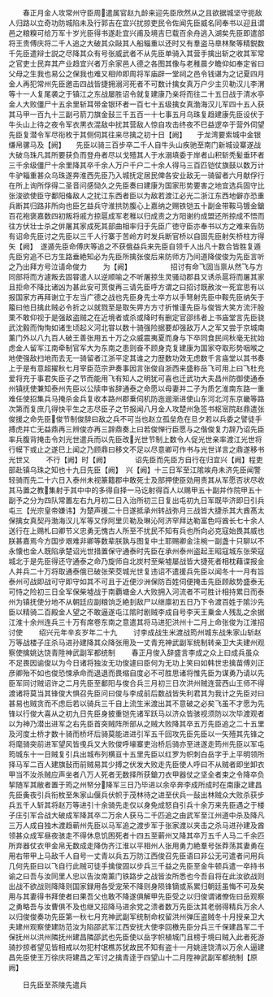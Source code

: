 <!-- { "loadSidebar": true } -->
　　春正月金人攻常州守臣周遣属官赵九龄来迎先臣欣然从之且欲据城坚守扼敌人归路以立奇功防城陷未及行郭吉在宜兴扰掠吏民令佐闻先臣威名同奉书以迎且谓邑之粮糗可给万军十岁光臣得书遂赴宜兴甫及境吉巳载百余舟逃入湖矣先臣即遣部将王贵傅庆将二千人追之大破其众敺其人船辎重以还时又有羣盗马臯林聚等精鋭数千先臣遣辩士説之尽降其众有号张威武者不从先臣单骑入其营手擒出斩之收其军常之官吏士民弃其产业趋宜兴者万余家邑人德之各图其像与老稚晨夕瞻仰如奉定省曰父母之生我也易公之保我也难又相帅即周将军庙辟一堂祠之邑令钱谌为之记夏四月金人再犯常州先臣邀击四战皆捷拥溺河死者不可数计擒女真万户少主贝勒汉儿李渭等十一人复尾袭之于镇江之东战屡胜诏令就复建康乃亲将而往二十五日战于清水亭金人大败僵尸十五余里斩耳带金银环者一百七十五级擒女真渤海汉儿军四十五人获其马甲一百九十三副弓箭刀旗金鼔三千五百一十七事五月乌珠复趋建康先臣设伏于牛头山上待之夜令军衣黒衣混敌中扰其营敌人惊自攻击终夜不巳益逻卒于营外伺望先臣复潜令军尽衔枚于其侧伺其往来尽擒之初十日【阙】　　于龙湾要索城中金银缣帛骡马及【阙】　　先臣以骑三百步卒二千人自牛头山疾驰至南门新城设寨遂战大破乌珠凡其所要获负而登舟者尽以戈殪其人于水溺填委于岸者山积斩秃髪垂环者三千余级僵尸十余里降其卒千余人万户千户二十余人得马三百匹铠仗旗鼓以数万计牛驴辎重甚众乌珠遂奔淮西先臣乃入城抚定居民俾各安业敌无一骑留者六月献俘行在所上询所俘得二圣音问感恸久之先臣奏曰建康为国家形势要害之地宜选兵固守比张浚欲使臣守鄱阳偹敌人之扰江东西者臣以为敌若渡江必光二浙江东西地僻亦恐重兵断其归路非所向也臣乞益兵守淮拱防腹心上嘉纳之赐铁铠五十副金带鞍马镀金鎗百花袍褒嘉数四初叛将戚方掠扈成军老稚以归成责之方阳谢约成盟还所掠成不悟而往方伏壮士杀之倂屠其家成死其部曲相率归于先臣广徳守臣亦奉书以方之难来告防有诏命先臣讨之先臣以三千人行寨于苦岭方时发兵断官桥以自固先臣射矢桥柱方得矢【阙】　遂遁先臣命傅庆等追之不获俄益兵来先臣自领千人出凡十数合皆胜复遁先臣穷追不已方生路垂絶知必为先臣所擒张俊后来防师方乃间道降俊俊为先臣言听之乃出拜方号泣请命俊力
　　为【阙】　　　　　　招讨有命飞固当禀从然飞与方同部将而方遽叛去固甞遣人以逆顺喻之不听屠掠生灵骚动郡县又诱杀扈将而屠其家且拒命不降比诸凶为甚此安可贳俊再三请先臣呼方谓之曰招讨既赦汝一死宜思有以报国家方再拜谢立于左当广德之战也先臣身先士卒方以手弩射先臣中鞍先臣纳矢于箙曰他日擒此贼必令折之以就戮至是取矢畀方方寸折惟谨先臣与俊皆大笑方流汗股栗不敢仰视于是强敌盗贼之在近境者或杀或降时有删定官邵纬者上书庙堂言先臣骁武沈毅而恂恂如诸生顷起义河北甞以数十骑强险据要却强敌万人之军又尝于京城南薰门外以八九百人破王善张用五十万之众威震夷夏而身与下卒同食民间秋毫无扰始虑金人留军江南牵制官军大为东南之患则奋不顾身克复建康为国家夺取形势咽喉之地使强敌扫地而去无一骑留者江浙平定其谁之力歴数功效无虑数千言庙堂以其书奏上于是有意超擢秋七月宰臣范宗尹奏事因言张俊自浙西来盛称岳飞可用上曰飞杜充爱将充于事君失臣子之节而能用飞有知人之明犹可喜也迁武功大夫昌州防御使通泰州镇抚使兼知泰州先臣以公牍申省辞通泰之命愿以母妻并二子为质乞淮南东路一重难任使招集兵马掩杀金兵复收本路州郡乗伺机防迤逦渐进使山东河北河东京畿等路次第而复庶几得快平生之志尽臣子之节报闻八月金人攻楚州急签书枢宻院赵鼎遣张俊援之命先臣俊节制俊辞曰敌之兵不可当也赵立孤垒危在旦夕若以兵委之譬徒手搏虎并亡无益鼎再三辨俊亦再三辞鼎奏上曰若俊惮行臣愿与之偕俊复力辞乃诏先臣率兵腹背掩击令刘光世遣兵而以先臣改光世节制上数令人促光世亲率渡江光世将行幙下或止之遂巳上闻之乃顾鼎曰移文不足以尽意卿可作书与光世详言之鼎遂移书光世又
　　不行【阙】时【阙】　　　　诏先臣而先臣方自行在归宜兴【阙】程吏部赴镇乌珠之知也十九日先臣【阙】　兴【阙】十三日军至江隂竢舟未济先臣闻警轻骑而先二十六日入泰州未视篆籍郡中敢死士及部押使臣効用责其从军愿否状尽收其马置之教集射于其中中的多得自择一马讫射得百人以赐甲五十副并作院甲五十副予之分为四队常置左右九月初二日入治所初三日复出屯初九日军既毕济即日引兵屯三【光宗皇帝嫌讳】为楚声援二十日遂抵承州转战弥月三战皆大捷杀其大酋髙太保擒女真契丹渤海汉儿军等又俘阿里贝勒及琳沁阿济罕拜达勒富色哷酋长七十余人送行在上赐札曰卿节义忠勇无愧古人所至不扰民不知有兵也所向必克寇始畏其威也朕甚嘉焉今方国步艰难非卿等数辈朕孰与图复中土耶赐卿金注椀一副盏十只聊以不永懐也金人既陷承楚诏光世措置保守通泰时先臣在承州泰州盗起王昭寇城东张荣寇城北于是先臣得还守通泰之命乃旋师自北炭村至柴墟屡战皆大捷死者相枕藉谍报金人并兵二十万将取通泰俄已破张荣茭城光世复违诏不遣援兵先臣以闻冬十一月有旨泰州可战即战可守即守如其不可且于近便沙洲保防百姓伺便掩击先臣顾敌势盛泰无可恃之险初三日全军保柴墟战于南覇塘金人大败拥入河流者不可胜计相持累日而泰州为镇抚使分地不从朝廷应副粮饷乏絶刲敌尸以继廪初五日乃下令渡百姓于隂沙先臣以精骑二百殿金人望之不敢逼遂屯江隂时剧贼李成自号李天王乗金人残乱之余据江淮十余州连兵三十万有席卷东南之意遣其将马进犯洪州十二月上命张俊为江淮招讨使
　　绍兴元年辛亥岁年二十九
　　讨李成战生米渡战筠州城东战朱家山斩赵万等战楼子庄杀马进孙建降其众降张用及一丈青充神武副军统制转亲卫大夫建州观察使擒姚达饶青陞神武副军都统制
　　春正月俊入辞盛言李成之众上曰成兵虽众不足畏因谕俊以为今日诸将独汝无功俊遽曰臣何为无功上笑曰如韩世忠擒苗傅刘正彦卿殆不如也俊恐悚承命而退退而畏缩自度必不可胜思诸将惟先臣为谋勇乃请以先臣军同讨贼诏许之二月先臣至鄱阳与俊合兵三月初三日次洪州贼连营西山王师不得渡诸将莫当其锋俊大惧召先臣问曰俊与李成前后数战皆失利君其为我计之先臣对曰甚易也贼贪而不虑后若以骑兵三千自上流生米渡出其不意破之必矣飞虽不才愿为先锋以行俊大喜从之初九日先臣身披重铠先诸军跃马以济众皆骇视须防以次毕渡观者以为神乃潜出进军之右先臣首突贼阵所部从之贼大败降其卒五万先臣追之二十五里及河度土桥才数十骑而桥坏后骑莫能进进引军五千回攻先臣先臣以一矢殪其先锋之将麾骑突前进军望风皆曵兵又大败俊呼壕寨吏治桥后骑亦至进遂走筠州先臣以军屯筠城东十一日贼复引兵出城布列横亘十五里先臣以红罗为帜刺白岳字于上平明领所择马军二百人建旗鼔而前贼易其少搏之伏发大败走先臣使人呼曰不从贼者即坐卸衣甲当不汝杀贼应声坐者八万人死者无数择所获鎗刀衣甲器仗之坚全者束之令降卒负挈随军其敝者置于筠之州帑分降军三日乃毕进以余卒奔李成所成时在南康之建昌先臣夤夜引兵衔枚至朱家山偃兵伏帜于茂林待之进至伏兵一鼔出林贼众大败杀获步兵五千人斩其将赵万等进引十余骑先走仅以身免成怒自引兵十余万来先臣遇之于楼子庄引军合战大破成军降其卒二万余人获马二千匹追之由武军至江州道中杀及降凡三万人成自独木渡趋蕲州先臣以马军追之渡步军于张家渡以夹击之杀马进孙建及酋领甚众成军昼夜骇走不得休息饥困死者十四五至蕲州又降其卒万五千人马二千余匹所弃器仗衣甲金帛无数成走降伪齐江淮以平相州人张用勇力絶羣号张莽荡其妻勇在用右带甲上马敌千人自号一丈青以兵五万防江西俊召先臣语曰非公无可遣者问用兵几何先臣曰以飞自行此贼可徒手擒俊固以步兵三千益之先臣至金牛顿兵遣一卒持书谕之曰吾与汝同里人忠以告汝南薰门铁路步之战皆汝所悉也今吾自将在此汝欲战则出战不欲战则降降则国家録用各受宠荣不降则身陨锋镝或系累归朝廷虽悔不可及矣用与其妻得书拜使者曰果吾父也敢不降遂俱解甲先臣受之以归俊谓诸僚佐曰岳观察之勇略吾与汝曹俱不及也继又招降马进余党之溃者数万先臣汰其老弱得精兵万余人以归俊俊奏功先臣第一秋七月充神武副军统制命权留洪州弹压盗贼冬十月授亲卫大夫建州观察使建防范汝为陷邵武军江西安抚大使李回檄先臣分兵三千保建昌军二千保抚州以洪州隣抚州建昌隣邵武也先臣使以岳字帜植城门且榜于境曰贼入此者死游骑抄掠者望见皆相戒以勿犯村氓樵苏犹故民不知有盗十一月姚逹饶清以万余人逼建昌先臣使王万徐庆将建昌之军讨之擒青逹于四望山十二月陞神武副军都统制【原阙】














　　日先臣至茶陵先遣兵
